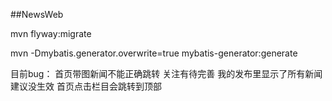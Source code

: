 ##NewsWeb

mvn flyway:migrate

mvn -Dmybatis.generator.overwrite=true mybatis-generator:generate

目前bug：
首页带图新闻不能正确跳转
关注有待完善
我的发布里显示了所有新闻
建议没生效
首页点击栏目会跳转到顶部